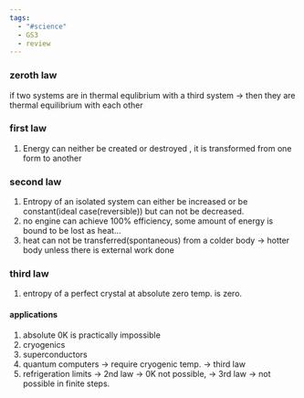 ```yaml
---
tags:
  - "#science"
  - GS3
  - review
---
```

### zeroth law
if two systems are in thermal equlibrium with a third system -> then they are thermal equilibrium with each other

### first law
1. Energy can neither be created or destroyed , it is transformed from one form to another

### second law
1. Entropy of an isolated system can either be increased or be constant(ideal case(reversible)) but can not be decreased.
2. no engine can achieve 100% efficiency, some amount of energy is bound to be lost as heat...
3. heat can not be transferred(spontaneous) from a colder body -> hotter body unless there is external work done

### third law
1. entropy of a perfect crystal at absolute zero temp. is zero.
#### applications
1. absolute 0K is practically impossible
2. cryogenics
3. superconductors
4. quantum computers -> require cryogenic temp. -> third law
5. refrigeration limits -> 2nd law -> 0K not possible, -> 3rd law -> not possible in finite steps.